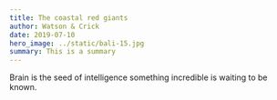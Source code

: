 ```yaml
---
title: The coastal red giants
author: Watson & Crick
date: 2019-07-10
hero_image: ../static/bali-15.jpg
summary: This is a summary
---
```

Brain is the seed of intelligence something incredible is waiting to be known.